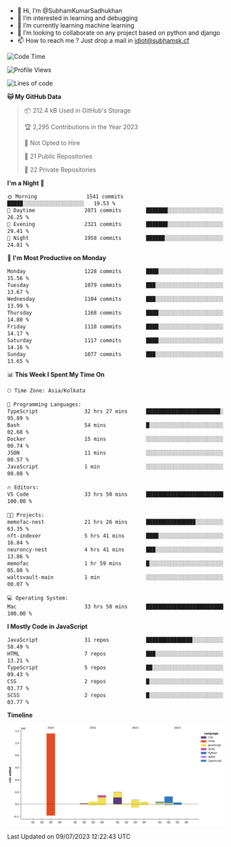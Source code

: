- 👋 Hi, I’m @SubhamKumarSadhukhan
- 👀 I’m interested in learning and debugging
- 🌱 I’m currently learning machine learning
- 💞️ I’m looking to collaborate on any project based on python and django
- 📫 How to reach me ?
      Just drop a mail in idiot@subhamsk.cf

<!---
SubhamKumarSadhukhan/SubhamKumarSadhukhan is a ✨ special ✨ repository because its `README.md` (this file) appears on your GitHub profile.
You can click the Preview link to take a look at your changes.
--->


<!--START_SECTION:waka-->
![Code Time](http://img.shields.io/badge/Code%20Time-1%2C306%20hrs%2041%20mins-blue)

![Profile Views](http://img.shields.io/badge/Profile%20Views-0-blue)

![Lines of code](https://img.shields.io/badge/From%20Hello%20World%20I%27ve%20Written-1.9%20million%20lines%20of%20code-blue)

**🐱 My GitHub Data** 

> 📦 212.4 kB Used in GitHub's Storage 
 > 
> 🏆 2,295 Contributions in the Year 2023
 > 
> 🚫 Not Opted to Hire
 > 
> 📜 21 Public Repositories 
 > 
> 🔑 22 Private Repositories 
 > 
**I'm a Night 🦉** 

```text
🌞 Morning                1541 commits        █████░░░░░░░░░░░░░░░░░░░░   19.53 % 
🌆 Daytime                2071 commits        ███████░░░░░░░░░░░░░░░░░░   26.25 % 
🌃 Evening                2321 commits        ███████░░░░░░░░░░░░░░░░░░   29.41 % 
🌙 Night                  1958 commits        ██████░░░░░░░░░░░░░░░░░░░   24.81 % 
```
📅 **I'm Most Productive on Monday** 

```text
Monday                   1228 commits        ████░░░░░░░░░░░░░░░░░░░░░   15.56 % 
Tuesday                  1079 commits        ███░░░░░░░░░░░░░░░░░░░░░░   13.67 % 
Wednesday                1104 commits        ███░░░░░░░░░░░░░░░░░░░░░░   13.99 % 
Thursday                 1168 commits        ████░░░░░░░░░░░░░░░░░░░░░   14.80 % 
Friday                   1118 commits        ████░░░░░░░░░░░░░░░░░░░░░   14.17 % 
Saturday                 1117 commits        ████░░░░░░░░░░░░░░░░░░░░░   14.16 % 
Sunday                   1077 commits        ███░░░░░░░░░░░░░░░░░░░░░░   13.65 % 
```


📊 **This Week I Spent My Time On** 

```text
🕑︎ Time Zone: Asia/Kolkata

💬 Programming Languages: 
TypeScript               32 hrs 27 mins      ████████████████████████░   95.89 % 
Bash                     54 mins             █░░░░░░░░░░░░░░░░░░░░░░░░   02.68 % 
Docker                   15 mins             ░░░░░░░░░░░░░░░░░░░░░░░░░   00.74 % 
JSON                     11 mins             ░░░░░░░░░░░░░░░░░░░░░░░░░   00.57 % 
JavaScript               1 min               ░░░░░░░░░░░░░░░░░░░░░░░░░   00.08 % 

🔥 Editors: 
VS Code                  33 hrs 50 mins      █████████████████████████   100.00 % 

🐱‍💻 Projects: 
memofac-nest             21 hrs 26 mins      ████████████████░░░░░░░░░   63.35 % 
nft-indexer              5 hrs 41 mins       ████░░░░░░░░░░░░░░░░░░░░░   16.84 % 
neuroncy-nest            4 hrs 41 mins       ███░░░░░░░░░░░░░░░░░░░░░░   13.86 % 
memofac                  1 hr 59 mins        █░░░░░░░░░░░░░░░░░░░░░░░░   05.88 % 
waltsvault-main          1 min               ░░░░░░░░░░░░░░░░░░░░░░░░░   00.07 % 

💻 Operating System: 
Mac                      33 hrs 50 mins      █████████████████████████   100.00 % 
```

**I Mostly Code in JavaScript** 

```text
JavaScript               31 repos            ███████████████░░░░░░░░░░   58.49 % 
HTML                     7 repos             ███░░░░░░░░░░░░░░░░░░░░░░   13.21 % 
TypeScript               5 repos             ██░░░░░░░░░░░░░░░░░░░░░░░   09.43 % 
CSS                      2 repos             █░░░░░░░░░░░░░░░░░░░░░░░░   03.77 % 
SCSS                     2 repos             █░░░░░░░░░░░░░░░░░░░░░░░░   03.77 % 
```



**Timeline**

![Lines of Code chart](https://raw.githubusercontent.com/SubhamKumarSadhukhan/SubhamKumarSadhukhan/main/assets/bar_graph.png)


 Last Updated on 09/07/2023 12:22:43 UTC
<!--END_SECTION:waka-->
